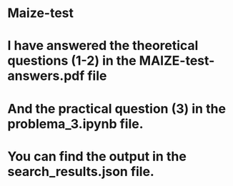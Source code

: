 # Maize-test
# I have answered the theoretical questions (1-2) in the MAIZE-test-answers.pdf file 
# And the practical question (3) in the problema_3.ipynb file.
# You can find the output in the search_results.json file.